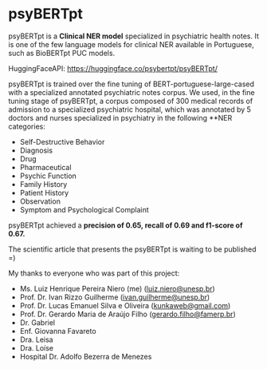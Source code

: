 # psyBERTpt
psyBERTpt is a **Clinical NER model** specialized in psychiatric health notes. It is one of the few language models for clinical NER available in Portuguese, such as BioBERTpt PUC models.

HuggingFaceAPI: https://huggingface.co/psybertpt/psyBERTpt/

psyBERTpt is trained over the fine tuning of BERT-portuguese-large-cased with a specialized annotated psychiatric notes corpus.
We used, in the fine tuning stage of psyBERTpt, a corpus composed of 300 medical records of admission to a specialized psychiatric hospital, which was annotated by 5 doctors and nurses specialized in psychiatry in the following **NER categories:

- Self-Destructive Behavior
- Diagnosis
- Drug
- Pharmaceutical
- Psychic Function
- Family History
- Patient History
- Observation
- Symptom and Psychological Complaint


psyBERTpt achieved a **precision of 0.65, recall of 0.69 and f1-score of 0.67.**


The scientific article that presents the psyBERTpt is waiting to be published =)


My thanks to everyone who was part of this project:

- Ms. Luiz Henrique Pereira Niero (me) (luiz.niero@unesp.br)
- Prof. Dr. Ivan Rizzo Guilherme (ivan.guilherme@unesp.br)
- Prof. Dr. Lucas Emanuel Silva e Oliveira (kunkaweb@gmail.com)
- Prof. Dr. Gerardo Maria de Araújo Filho (gerardo.filho@famerp.br)
- Dr. Gabriel
- Enf. Giovanna Favareto
- Dra. Leisa
- Dra. Loíse
- Hospital Dr. Adolfo Bezerra de Menezes
